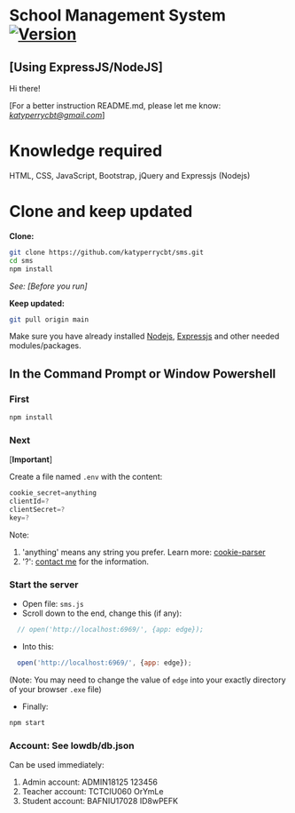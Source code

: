 # School Management System [![Version](https://img.shields.io/badge/version-12.0.0-blue.svg)](https://github.com/katyperrycbt/sms/releases/tag/v12.0.0)

## [Using ExpressJS/NodeJS]
Hi there! 

[For a better instruction README.md, please let me know: *katyperrycbt@gmail.com*]

# Knowledge required
HTML, CSS, JavaScript, Bootstrap, jQuery and Expressjs (Nodejs)

# Clone and keep updated

**Clone:**
```bash
git clone https://github.com/katyperrycbt/sms.git
cd sms
npm install
```
*See: [Before you run]*

**Keep updated:**
```bash
git pull origin main
```

Make sure you have already installed [Nodejs](https://docs.npmjs.com/downloading-and-installing-node-js-and-npm), [Expressjs](http://expressjs.com/) and other needed modules/packages.

## In the Command Prompt or Window Powershell
### First 
```bash
npm install
```
### Next 
[**Important**] 

Create a file named `.env` with the content: 
```javascript
cookie_secret=anything
clientId=?
clientSecret=?
key=?
```

Note: 
  1. 'anything' means any string you prefer. Learn more: [cookie-parser](https://www.npmjs.com/package/cookie-parser)
  2. '?': [contact me](katyperrycbt@gmail.com) for the information.

### Start the server
* Open file: `sms.js`
* Scroll down to the end, change this (if any):
```javascript
  // open('http://localhost:6969/', {app: edge});
```
* Into this:
```javascript
  open('http://localhost:6969/', {app: edge});
```
(Note: You may need to change the value of `edge` into your exactly directory of your browser `.exe` file)
* Finally:
```bash
npm start
```

### **Account:** See lowdb/db.json

Can be used immediately:
1. Admin account:     ADMIN18125    123456
2. Teacher account:   TCTCIU060     OrYmLe
3. Student account:   BAFNIU17028   ID8wPEFK
